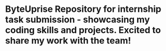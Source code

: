 # ByteUprise Repository for internship task submission - showcasing my coding skills and projects. Excited to share my work with the team!
